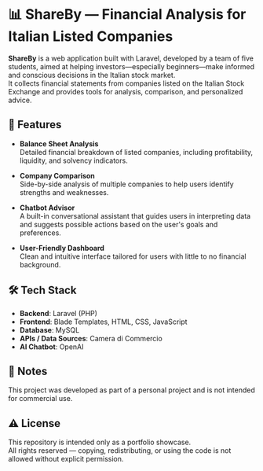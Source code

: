 # 📊 ShareBy — Financial Analysis for Italian Listed Companies

**ShareBy** is a web application built with Laravel, developed by a team of five students, aimed at helping investors—especially beginners—make informed and conscious decisions in the Italian stock market.  
It collects financial statements from companies listed on the Italian Stock Exchange and provides tools for analysis, comparison, and personalized advice.

## 🚀 Features

- **Balance Sheet Analysis**  
  Detailed financial breakdown of listed companies, including profitability, liquidity, and solvency indicators.

- **Company Comparison**  
  Side-by-side analysis of multiple companies to help users identify strengths and weaknesses.

- **Chatbot Advisor**  
  A built-in conversational assistant that guides users in interpreting data and suggests possible actions based on the user's goals and preferences.

- **User-Friendly Dashboard**  
  Clean and intuitive interface tailored for users with little to no financial background.

## 🛠️ Tech Stack

- **Backend**: Laravel (PHP)
- **Frontend**: Blade Templates, HTML, CSS, JavaScript
- **Database**: MySQL
- **APIs / Data Sources**: Camera di Commercio
- **AI Chatbot**: OpenAI

## 📌 Notes

This project was developed as part of a personal project and is not intended for commercial use.

## ⚠️ License

This repository is intended only as a portfolio showcase.  
All rights reserved — copying, redistributing, or using the code is not allowed without explicit permission.

